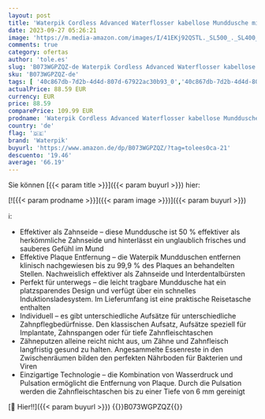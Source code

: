 ```yaml
---
layout: post
title: 'Waterpik Cordless Advanced Waterflosser kabellose Munddusche mit 4 Aufsätzen  Druckbereich von 3 1 bis 5 2 regulierbar über 3 Druckeinstellungen  mit Induktionsladesystem  Schwarz  WP-562EU   1er pack'
date: 2023-09-27 05:26:21
image: 'https://m.media-amazon.com/images/I/41EKj92QSTL._SL500_._SL400_.jpg'
comments: true
category: ofertas
author: 'tole.es'
slug: 'B073WGPZQZ-de Waterpik Cordless Advanced Waterflosser kabellose...'
sku: 'B073WGPZQZ-de'
tags: [ '40c867db-7d2b-4d4d-807d-67922ac30b93_0','40c867db-7d2b-4d4d-807d-67922ac30b93_1001','Arborist Merchandising Root','Baby','Baby/HPC/PCA','Drogerie & Körperpflege','ElektronischeProdukteKörperpflege','Interdentalreinigung','Mund- & Zahnpflege','Mundduschen','Self Service','Special Features Stores','b697e3fc-e257-4f2e-ac96-4fe2610883d2_0','b697e3fc-e257-4f2e-ac96-4fe2610883d2_6401','waterpik','🇩🇪', ]
actualPrice: 88.59 EUR
currency: EUR
price: 88.59
comparePrice: 109.99 EUR
prodname: 'Waterpik Cordless Advanced Waterflosser kabellose Munddusche mit 4 Aufsätzen  Druckbereich von 3 1 bis 5 2 regulierbar über 3 Druckeinstellungen  mit Induktionsladesystem  Schwarz  WP-562EU   1er pack'
country: 'de'
flag: '🇩🇪'
brand: 'Waterpik'
buyurl: 'https://www.amazon.de/dp/B073WGPZQZ/?tag=tolees0ca-21'
descuento: '19.46'
average: '66.19'
---
```


Sie können [{{< param title >}}]({{< param buyurl >}}) hier:

[![{{< param prodname >}}]({{< param image >}})]({{< param buyurl >}})

ℹ️:

- Effektiver als Zahnseide – diese Munddusche ist 50 % effektiver als herkömmliche Zahnseide und hinterlässt ein unglaublich frisches und sauberes Gefühl im Mund
- Effektive Plaque Entfernung – die Waterpik Mundduschen entfernen klinisch nachgewiesen bis zu 99,9 % des Plaques an behandelten Stellen. Nachweislich effektiver als Zahnseide und Interdentalbürsten
- Perfekt für unterwegs – die leicht tragbare Munddusche hat ein platzsparendes Design und verfügt über ein schnelles Induktionsladesystem. Im Lieferumfang ist eine praktische Reisetasche enthalten
- Individuell – es gibt unterschiedliche Aufsätze für unterschiedliche Zahnpflegbedürfnisse. Den klassischen Aufsatz, Aufsätze speziell für Implantate, Zahnspangen oder für tiefe Zahnfleischtaschen
- Zähneputzen alleine reicht nicht aus, um Zähne und Zahnfleisch langfristig gesund zu halten. Angesammelte Essenreste in den Zwischenräumen bilden den perfekten Nährboden für Bakterien und Viren
- Einzigartige Technologie – die Kombination von Wasserdruck und Pulsation ermöglicht die Entfernung von Plaque. Durch die Pulsation werden die Zahnfleischtaschen bis zu einer Tiefe von 6 mm gereinigt

[🛒 Hier!!]({{< param buyurl >}})
{{<world>}}B073WGPZQZ{{</world>}}
